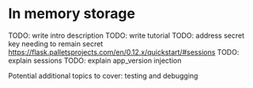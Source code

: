 # In memory storage

TODO: write intro description
TODO: write tutorial
TODO: address secret key needing to remain secret <https://flask.palletsprojects.com/en/0.12.x/quickstart/#sessions>
TODO: explain sessions
TODO: explain app_version injection

Potential additional topics to cover: testing and debugging